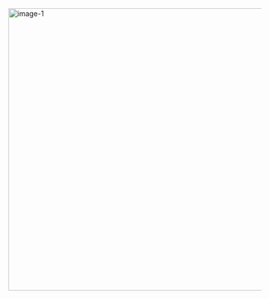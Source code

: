<img width="562" alt="image-1" src="https://github.com/user-attachments/assets/1193c3b1-d8b7-40a9-8fab-b130365855d7" />
